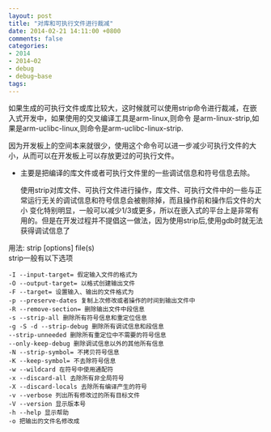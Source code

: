 ```yaml
---
layout: post
title: "对库和可执行文件进行裁减"
date: 2014-02-21 14:11:00 +0800
comments: false
categories:
- 2014
- 2014~02
- debug
- debug~base
tags:
---
```

  如果生成的可执行文件或库比较大，这时候就可以使用strip命令进行裁减，在嵌入式开发中，如果使用的交叉编译工具是arm-linux,则命令 是arm-linux-strip,如果是arm-uclibc-linux,则命令是arm-uclibc-linux-strip.

  因为开发板上的空间本来就很少，使用这个命令可以进一步减少可执行文件的大小，从而可以在开发板上可以存放更过的可执行文件。

* 主要是把编译的库文件或者可执行文件里的一些调试信息和符号信息去除。

  使用strip对库文件、可执行文件进行操作，库文件、可执行文件中的一些与正常运行无关的调试信息和符号信息会被剔除掉，而且操作前和操作后文件的大小 变化特别明显，一般可以减少1/3或更多，所以在嵌入式的平台上是非常有用的。但是在开发过程并不提倡这一做法，因为使用strip后,使用gdb时就无法获得调试信息了

用法: strip [options] file(s)  
strip一般有以下选项
```
-I --input-target= 假定输入文件的格式为
-O --output-target= 以格式创建输出文件
-F --target= 设置输入、输出的文件格式为
-p --preserve-dates 复制上次修改或者操作的时间到输出文件中
-R --remove-section= 删除输出文件中段信息
-s --strip-all 删除所有符号信息和重定位信息
-g -S -d --strip-debug 删除所有调试信息和段信息
--strip-unneeded 删除所有重定位中不需要的符号信息
--only-keep-debug 删除调试信息以外的其他所有信息
-N --strip-symbol= 不拷贝符号信息
-K --keep-symbol= 不去除符号信息
-w --wildcard 在符号中使用通配符
-x --discard-all 去除所有非全局符号
-X --discard-locals 去除所有编译产生的符号
-v --verbose 列出所有修改过的所有目标文件
-V --version 显示版本号
-h --help 显示帮助
-o 把输出的文件名修改成
```

